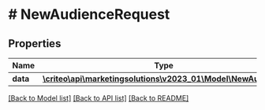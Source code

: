 # # NewAudienceRequest

## Properties

Name | Type | Description | Notes
------------ | ------------- | ------------- | -------------
**data** | [**\criteo\api\marketingsolutions\v2023_01\Model\NewAudience**](NewAudience.md) |  | [optional]

[[Back to Model list]](../../README.md#models) [[Back to API list]](../../README.md#endpoints) [[Back to README]](../../README.md)
